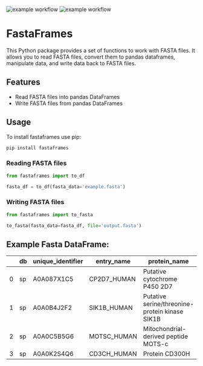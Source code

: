 ![example workflow](https://github.com/pgarrett-scripps/FastaFrames/actions/workflows/python-package.yml/badge.svg)
![example workflow](https://github.com/pgarrett-scripps/FastaFrames/actions/workflows/pylint.yml/badge.svg)

# FastaFrames
This Python package provides a set of functions to work with FASTA files. 
It allows you to read FASTA files, convert them to pandas dataframes, manipulate data, 
and write data back to FASTA files. 

## Features
- Read FASTA files into pandas DataFrames
- Write FASTA files from pandas DataFrames

## Usage

To install fastaframes use pip:

```sh
pip install fastaframes
```

### Reading FASTA files

```python
from fastaframes import to_df

fasta_df = to_df(fasta_data='example.fasta')
```

### Writing FASTA files

```python
from fastaframes import to_fasta

to_fasta(fasta_data=fasta_df, file='output.fasta')
```

## Example Fasta DataFrame:

|   | db | unique_identifier | entry_name   | protein_name                                         | organism_name | organism_identifier | gene_name | protein_existence | sequence_version | protein_sequence                                       |
|---|----|------------------|--------------|------------------------------------------------------|---------------|---------------------|-----------|-------------------|------------------|--------------------------------------------------------|
| 0 | sp | A0A087X1C5       | CP2D7_HUMAN  | Putative cytochrome P450 2D7                         | Homo sapiens  | 9606.0              | CYP2D7    | 5.0               | 1.0              | MGLEALVPLAMIVAIFLLLVDLMHRHQRWAARYPPGPLPLPGLGNLLHVDFQNTPYCFDQ |
| 1 | sp | A0A0B4J2F2       | SIK1B_HUMAN  | Putative serine/threonine-protein kinase SIK1B        | Homo sapiens  | 9606.0              | SIK1B     | 5.0               | 1.0              | MVIMSEFSADPAGQGQGQQKPLRVGFYDIERTLGKGNFAVVKLARHRVTKTQVAIKIIDKLVQ |
| 2 | sp | A0A0C5B5G6       | MOTSC_HUMAN  | Mitochondrial-derived peptide MOTS-c                 | Homo sapiens  | 9606.0              | MT-RNR1   | 1.0               | 1.0              | MRWQEMGYIFYPRKLR                                      |
| 3 | sp | A0A0K2S4Q6       | CD3CH_HUMAN  | Protein CD300H                                       | Homo sapiens  | 9606.0              | CD300H    | 1.0               | 1.0              | MTQRAGAAMLPSALLLLCVPGCLTVSGPSTVMGAVGESLSVQCRYEEKYKTFNKYWCRQP |
